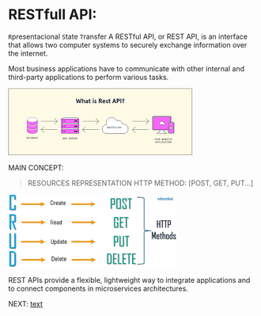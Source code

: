 # RESTfull API:
  `R`presentacional `S`tate `T`ransfer
 A RESTful API, or REST API, is an interface that allows two 
 computer systems to securely exchange information over the
 internet.

 Most business applications have to communicate with other internal 
 and third-party applications to perform various tasks.

 ![alt text](image.png)
 
 MAIN CONCEPT:
 >RESOURCES
 >REPRESENTATION
 >HTTP METHOD: [POST, GET, PUT...]
 
 ![alt text](image-1.png)

 REST APIs provide a flexible, lightweight way to integrate applications
 and to connect components in microservices architectures.


NEXT:
[text](<../Building RESTful APIs with Django REST Framework /USING REST-FRAMEWORK.md>)